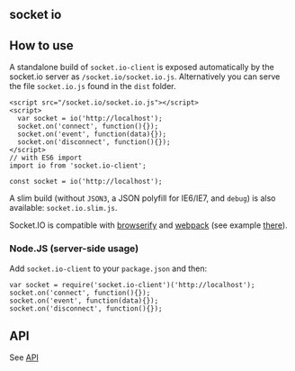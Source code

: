 ## socket io 

## How to use

A standalone build of `socket.io-client` is exposed automatically by the socket.io server as `/socket.io/socket.io.js`. Alternatively you can serve the file `socket.io.js` found in the `dist` folder.

```
<script src="/socket.io/socket.io.js"></script>
<script>
  var socket = io('http://localhost');
  socket.on('connect', function(){});
  socket.on('event', function(data){});
  socket.on('disconnect', function(){});
</script>
// with ES6 import
import io from 'socket.io-client';

const socket = io('http://localhost');
```

A slim build (without `JSON3`, a JSON polyfill for IE6/IE7, and `debug`) is also available: `socket.io.slim.js`.

Socket.IO is compatible with [browserify](http://browserify.org/) and [webpack](https://webpack.js.org/) (see example [there](https://github.com/socketio/socket.io/tree/2.0.3/examples/webpack-build)).

### Node.JS (server-side usage)

Add `socket.io-client` to your `package.json` and then:

```
var socket = require('socket.io-client')('http://localhost');
socket.on('connect', function(){});
socket.on('event', function(data){});
socket.on('disconnect', function(){});
```

## API

See [API](https://github.com/socketio/socket.io-client/blob/master/docs/API.md)

## 